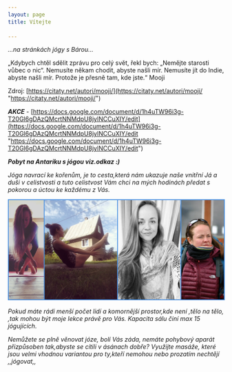 ```yaml
---
layout: page
title: Vítejte

---
```

_...na stránkách jógy s Bárou..._

„Kdybych chtěl sdělit zprávu pro celý svět, řekl bych: „Nemějte starosti vůbec o nic“. Nemusíte někam chodit, abyste našli mír. Nemusíte jít do Indie, abyste našli mír. Protože je přesně tam, kde jste.“ Mooji

Zdroj: [https://citaty.net/autori/mooji/](https://citaty.net/autori/mooji/ "https://citaty.net/autori/mooji/")

**_AKCE_**  - [https://docs.google.com/document/d/1h4uTW96i3g-T20Gl6gDAzQMcrtNNMdpU8jylNCCuXIY/edit](https://docs.google.com/document/d/1h4uTW96i3g-T20Gl6gDAzQMcrtNNMdpU8jylNCCuXIY/edit "https://docs.google.com/document/d/1h4uTW96i3g-T20Gl6gDAzQMcrtNNMdpU8jylNCCuXIY/edit")

**_Pobyt na Antariku s jógou viz.odkaz :)_**

_Jóga navrací ke kořenům, je to cesta,která nám ukazuje naše vnitřní Já a duši v celistvosti a tuto celistvost Vám chci na mých hodinách předat s pokorou a úctou ke každému z Vás._

![](/uploads/BeFunky-collage-2.jpg)

_Pokud máte rádi menší počet lidí a komornější prostor,kde není ,tělo na tělo, ,tak mohou být moje lekce právě pro Vás. Kapacita sálu činí max 15 jógujících._

_Nemůžete se plně věnovat józe, bolí Vás záda, nemáte pohybový aparát přizpůsoben tak,abyste se cítili v ásánach dobře? Využijte masáže, které jsou velmi vhodnou variantou pro ty,kteří nemohou nebo prozatím nechtějí ,,jógovat,,_